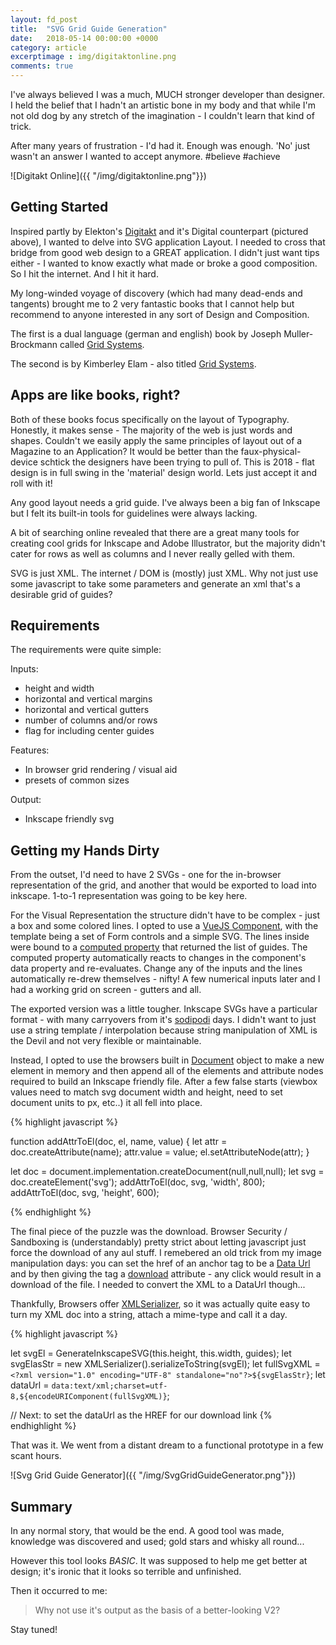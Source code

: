 ```yaml
---
layout: fd_post
title:  "SVG Grid Guide Generation"
date:   2018-05-14 00:00:00 +0000
category: article
excerptimage : img/digitaktonline.png
comments: true
---
```


I've always believed I was a much, MUCH stronger developer than designer. I held the belief that I hadn't an artistic bone in my body and that while I'm not old dog by any stretch of the imagination - I couldn't learn that kind of trick. 

After many years of frustration - I'd had it. Enough was enough. 'No' just wasn't an answer I wanted to accept anymore. #believe #achieve

![Digitakt Online]({{ "/img/digitaktonline.png"}})

## Getting Started

Inspired partly by Elekton's [Digitakt][digitakt] and it's Digital counterpart (pictured above), I wanted to delve into SVG application Layout. I needed to cross that bridge from good web design to a GREAT application. I didn't just want tips either - I wanted to know exactly what made or broke a good composition. So I hit the internet. And I hit it hard.

My long-winded voyage of discovery (which had many dead-ends and tangents) brought me to 2 very fantastic books that I cannot help but recommend to anyone interested in any sort of Design and Composition.

The first is a dual language (german and english) book by Joseph Muller-Brockmann called [Grid Systems][gridsystem1].

The second is by Kimberley Elam - also titled [Grid Systems][gridsystem2].

## Apps are like books, right?
Both of these books focus specifically on the layout of Typography. Honestly, it makes sense - The majority of the web is just words and shapes. Couldn't we easily apply the same principles of layout out of a Magazine to an Application? It would be better than the faux-physical-device schtick the designers have been trying to pull of. This is 2018 - flat design is in full swing in the 'material' design world. Lets just accept it and roll with it!

Any good layout needs a grid guide. I've always been a big fan of Inkscape but I felt its built-in tools for guidelines were always lacking.
 
A bit of searching online revealed that there are a great many tools for creating cool grids for Inkscape and Adobe Illustrator, but the majority didn't cater for rows as well as columns and I never really gelled with them.

SVG is just XML. The internet / DOM is (mostly) just XML. Why not just use some javascript to take some parameters and generate an xml that's a desirable grid of guides?

## Requirements
The requirements were quite simple:

Inputs:
* height and width
* horizontal and vertical margins
* horizontal and vertical gutters
* number of columns and/or rows
* flag for including center guides

Features:
* In browser grid rendering / visual aid
* presets of common sizes

Output:
* Inkscape friendly svg

## Getting my Hands Dirty
From the outset, I'd need to have 2 SVGs - one for the in-browser representation of the grid, and another that would be exported to load into inkscape. 
1-to-1 representation was going to be key here.

For the Visual Representation the structure didn't have to be complex - just a box and some colored lines. I opted to use a [VueJS Component][component], with the template being a set of Form controls and a simple SVG. The lines inside were bound to a [computed property][computedproperty] that returned the list of guides. The computed property automatically reacts to changes in the component's data property and re-evaluates. Change any of the inputs and the lines automatically re-drew themselves - nifty! A few numerical inputs later and I had a working grid on screen - gutters and all.

The exported version was a little tougher. Inkscape SVGs have a particular format - with many carryovers from it's [sodipodi][sodipodi] days. 
I didn't want to just use a string template / interpolation because string manipulation of XML is the Devil and not very flexible or maintainable. 

Instead, I opted to use the browsers built in [Document][document] object to make a new element in memory and then append all of the elements and attribute nodes required to build an Inkscape friendly file.
After a few false starts (viewbox values need to match svg document width and height, need to set document units to px, etc..) it all fell into place.

{% highlight javascript %}

function addAttrToEl(doc, el, name, value) {
    let attr = doc.createAttribute(name);
    attr.value = value;
    el.setAttributeNode(attr);
}

let doc = document.implementation.createDocument(null,null,null);
let svg = doc.createElement('svg');
addAttrToEl(doc, svg, 'width', 800);
addAttrToEl(doc, svg, 'height', 600);

{% endhighlight %}

The final piece of the puzzle was the download. Browser Security / Sandboxing is (understandably) pretty strict about letting javascript just force the download of any aul stuff. I remebered an old trick from my image manipulation days: you can set the href of an anchor tag to be a [Data Url][dataurl] and by then giving the tag a [download][download] attribute - any click would result in a download of the file. I needed to convert the XML to a DataUrl though... 

Thankfully, Browsers offer [XMLSerializer][xmlserializer], so it was actually quite easy to turn my XML doc into a string, attach a mime-type and call it a day.

{% highlight javascript %}

let svgEl = GenerateInkscapeSVG(this.height, this.width, guides);
let svgElasStr = new XMLSerializer().serializeToString(svgEl);
let fullSvgXML = `<?xml version="1.0" encoding="UTF-8" standalone="no"?>${svgElasStr}`;
let dataUrl = `data:text/xml;charset=utf-8,${encodeURIComponent(fullSvgXML)}`;

// Next: to set the dataUrl as the HREF for our download link
{% endhighlight %}

That was it. We went from a distant dream to a functional prototype in a few scant hours.

![Svg Grid Guide Generator]({{ "/img/SvgGridGuideGenerator.png"}})

## Summary

In any normal story, that would be the end. A good tool was made, knowledge was discovered and used; gold stars and whisky all round...

However this tool looks *BASIC*. It was supposed to help me get better at design; it's ironic that it looks so terrible and unfinished.

Then it occurred to me:
> Why not use it's output as the basis of a better-looking V2?

Stay tuned!

[digitakt]: https://www.elektron.se/products/digitakt/
[gridsystem1]: https://www.amazon.com/Grid-Systems-Graphic-Design-Communication/dp/3721201450
[gridsystem2]: https://www.amazon.com/Grid-Systems-Principles-Organizing-Design/dp/1568984650
[sodipodi]: http://wiki.inkscape.org/wiki/index.php/SodiPodi
[document]: https://developer.mozilla.org/en-US/docs/Web/API/Document
[dataurl]: https://developer.mozilla.org/en-US/docs/Web/HTTP/Basics_of_HTTP/Data_URIs
[download]: https://developer.mozilla.org/en-US/docs/Web/HTML/Element/a#attr-download
[xmlserializer]: https://developer.mozilla.org/en-US/docs/Web/API/XMLSerializer
[component]: https://vuejs.org/v2/guide/components.html
[computedproperty]: https://vuejs.org/v2/guide/computed.html